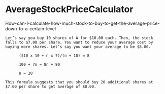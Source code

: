 # AverageStockPriceCalculator

How-can-I-calculate-how-much-stock-to-buy-to-get-the-average-price-down-to-a-certain-level

    Let’s say you buy 10 shares of A for $10.00 each. Then, the stock falls to $7.00 per share. You want to reduce your average cost by
    buying more shares. Let’s say you want your average to be $8.00.
  
          ($10 x 10 + n x 7)/(n + 10) = 8
  
          100 + 7n = 8n + 80
  
          n = 20
  
    This formula suggests that you should buy 20 additional shares at $7.00 per share to get average of $8.00.
